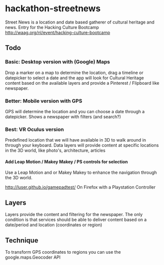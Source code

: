 # hackathon-streetnews
Street News is a location and date based gatherer of cultural heritage and news. Entry for the Hacking Culture Bootcamp http://waag.org/nl/event/hacking-culture-bootcamp


## Todo

### Basic: Desktop version with (Google) Maps
Drop a marker on a map to determine the location, drag a timeline or datepicker to select
 a date and the app will look for Cultural Heritage content based on the available layers and provide a Pinterest / Flipboard like newspaper.
 
  
### Better: Mobile version with GPS  
GPS will determine the location and you can choose a date through a datepicker.
Shows a newspaper with filters (and search?)


### Best: VR Oculus version
Predefined location that we will have available in 3D to walk around in through your keyboard.
Data layers will provide content at specific locations in the 3D world, like photo's, architecture, articles


#### Add Leap Motion / Makey Makey / PS controls for selection
Use a Leap Motion and or Makey Makey to enhance the navigation through the 3D world.

http://luser.github.io/gamepadtest/ On Firefox with a Playstation Controller


## Layers
Layers provide the content and filtering for the newspaper. The only condition is that services should be able to deliver content based on a date/period and location (coordinates or region)

## Technique
To transform GPS coordinates to regions you can use the google.maps.Geocoder API 